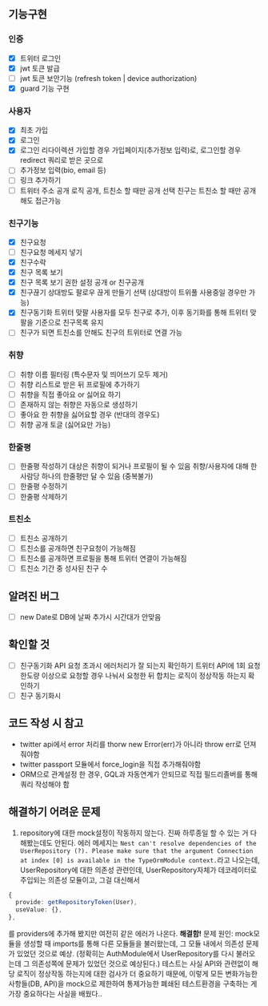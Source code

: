 ## 기능구현

### 인증

- [x] 트위터 로그인
- [x] jwt 토큰 발급
- [ ] jwt 토큰 보안기능 (refresh token | device authorization)
- [x] guard 기능 구현

### 사용자

- [x] 최초 가입
- [x] 로그인
- [x] 로그인 리다이렉션
      가입할 경우 가입페이지(추가정보 입력)로, 로그인할 경우 redirect 쿼리로 받은 곳으로
- [ ] 추가정보 입력(bio, email 등)
- [ ] 링크 추가하기
- [ ] 트위터 주소 공개 로직
      공개, 트친소 할 때만 공개 선택
      친구는 트친소 할 때만 공개해도 접근가능

### 친구기능

- [x] 친구요청
- [ ] 친구요청 메세지 넣기
- [x] 친구수락
- [x] 친구 목록 보기
- [x] 친구 목록 보기 권한 설정
      공개 or 친구공개
- [x] 친구끊기
      상대방도 팔로우 끊게 만들기 선택 (상대방이 트위풀 사용중일 경우만 가능)
- [x] 친구동기화
      트위터 맞팔 사용자를 모두 친구로 추가, 이후 동기화를 통해 트위터 맞팔을 기준으로 친구목록 유지
- [ ] 친구가 되면 트친소를 안해도 친구의 트위터로 연결 가능

### 취향

- [ ] 취향 이름 필터링 (특수문자 및 띄어쓰기 모두 제거)
- [ ] 취향 리스트로 받은 뒤 프로필에 추가하기
- [ ] 취향을 직접 좋아요 or 싫어요 하기
- [ ] 존재하지 않는 취향은 자동으로 생성하기
- [ ] 좋아요 한 취향을 싫어요할 경우 (반대의 경우도)
- [ ] 취향 공개 토글 (싫어요만 가능)

### 한줄평

- [ ] 한줄평 작성하기
      대상은 취향이 되거나 프로필이 될 수 있음
      취향/사용자에 대해 한 사람당 하나의 한줄평만 달 수 있음 (중복불가)
- [ ] 한줄평 수정하기
- [ ] 한줄평 삭제하기

### 트친소

- [ ] 트친소 공개하기
- [ ] 트친소를 공개하면 친구요청이 가능해짐
- [ ] 트친소를 공개하면 프로필을 통해 트위터 연결이 가능해짐
- [ ] 트친소 기간 중 성사된 친구 수

## 알려진 버그

- [ ] new Date로 DB에 날짜 추가시 시간대가 안맞음

## 확인할 것

- [ ] 친구동기화 API 요청 초과시 에러처리가 잘 되는지 확인하기
      트위터 API에 1회 요청 한도량 이상으로 요청할 경우 나눠서 요청한 뒤 합치는 로직이 정상작동 하는지 확인하기
- [ ] 친구 동기화시

## 코드 작성 시 참고

- twitter api에서 error 처리를 thorw new Error(err)가 아니라 throw err로 던져줘야함
- twitter passport 모듈에서 force_login을 직접 추가해줘야함
- ORM으로 관계설정 한 경우, GQL과 자동연계가 안되므로 직접 필드리졸버를 통해 쿼리 작성해야 함

## 해결하기 어려운 문제

1. repository에 대한 mock설정이 작동하지 않는다. 진짜 하루종일 할 수 있는 거 다해봤는데도 안된다. 에러 메세지는 `Nest can't resolve dependencies of the UserRepository (?). Please make sure that the argument Connection at index [0] is available in the TypeOrmModule context.`라고 나오는데, UserRepository에 대한 의존성 관련인데, UserRepository자체가 데코레이터로 주입되는 의존성 모듈이고, 그걸 대신해서

```ts
{
  provide: getRepositoryToken(User),
  useValue: {},
},
```

를 providers에 추가해 봤지만 여전히 같은 에러가 나온다.
**해결함!**
문제 원인: mock모듈을 생성할 때 imports를 통해 다른 모듈들을 불러왔는데, 그 모듈 내에서 의존성 문제가 있었던 것으로 예상. (정확히는 AuthModule에서 UserRepository를 다시 불러오는데 그 의존성쪽에 문제가 있었던 것으로 예상된다.) 테스트는 사실 API와 관련없이 해당 로직이 정상작동 하는지에 대한 검사가 더 중요하기 때문에, 이렇게 모든 변화가능한 사항들(DB, API)을 mock으로 제한하여 통제가능한 폐쇄된 테스트환경을 구축하는 게 가장 중요하다는 사실을 배웠다..
